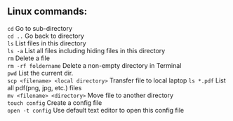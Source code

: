 ## Linux commands:
``` cd ``` Go to sub-directory  
``` cd .. ``` Go back to directory  
``` ls ``` List files in this directory  
``` ls -a ``` List all files including hiding files in this directory  
``` rm ``` Delete a file  
``` rm -rf foldername ``` Delete a non-empty directory in Terminal  
``` pwd ``` List the current dir.  
``` scp <filename> <local directory> ``` Transfer file to local laptop
``` ls *.pdf ``` List all pdf(png, jpg, etc.) files  
``` mv <filename> <directory> ``` Move file to another directory  
``` touch config ``` Create a config file  
``` open -t config ``` Use default text editor to open this config file  
